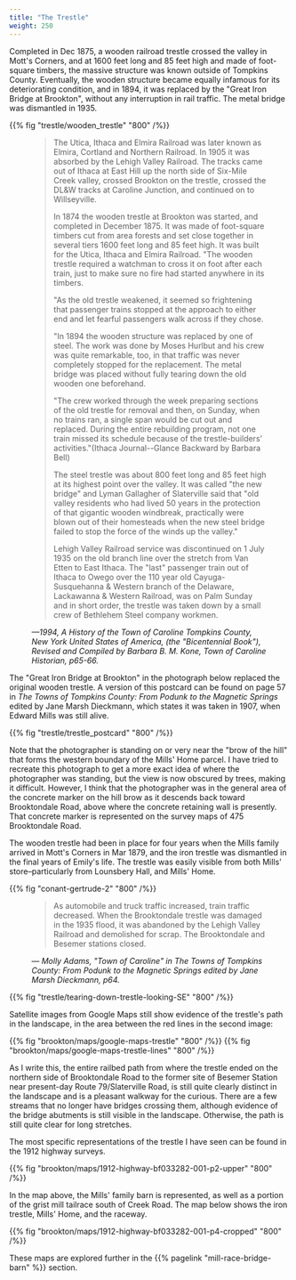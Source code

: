 ```yaml
---
title: "The Trestle"
weight: 250
---
```


Completed in Dec 1875, a wooden railroad trestle crossed the valley in Mott's Corners, and at 1600 feet long and 85 feet high and made of foot-square timbers, the massive structure was known outside of Tompkins County. Eventually, the wooden structure became equally infamous for its deteriorating condition, and in 1894, it was replaced by the "Great Iron Bridge at Brookton", without any interruption in rail traffic. The metal bridge was dismantled in 1935. 

<!--more-->

{{% fig "trestle/wooden_trestle" "800" /%}}

<figure>

> The Utica, Ithaca and Elmira Railroad was later known as Elmira, Cortland and Northern Railroad. In 1905 it was absorbed by the Lehigh Valley Railroad. The tracks came out of Ithaca at East Hill up the north side of Six-Mile Creek valley, crossed Brookton on the trestle, crossed the DL&W tracks at Caroline Junction, and continued on to Willseyville. 
> 
> In 1874 the wooden trestle at Brookton was started, and completed in December 1875. It was made of foot-square timbers cut from area forests and set close together in several tiers 1600 feet long and 85 feet high. It was built for the Utica, Ithaca and Elmira Railroad. "The wooden trestle required a watchman to cross it on foot after each train, just to make sure no fire had started anywhere in its timbers. 
> 
> "As the old trestle weakened, it seemed so frightening that passenger trains stopped at the approach to either end and let fearful passengers walk across if they chose. 
> 
> "In 1894 the wooden structure was replaced by one of steel. The work was done by Moses Hurlbut and his crew was quite remarkable, too, in that traffic was never completely stopped for the replacement. The metal bridge was placed without fully tearing down the old wooden one beforehand. 
> 
> "The crew worked through the week preparing sections of the old trestle for removal and then, on Sunday, when no trains ran, a single span would be cut out and replaced. During the entire rebuilding program, not one train missed its schedule because of the trestle-builders' activities."(Ithaca Journal--Glance Backward by Barbara Bell) 
>
> The steel trestle was about 800 feet long and 85 feet high at its highest point over the valley. It was called "the new bridge" and Lyman Gallagher of Slaterville said that "old valley residents who had lived 50 years in the protection of that gigantic wooden windbreak, practically were blown out of their homesteads when the new steel bridge failed to stop the force of the winds up the valley." 
>
> Lehigh Valley Railroad service was discontinued on 1 July 1935 on the old branch line over the stretch from Van Etten to East Ithaca. The "last" passenger train out of Ithaca to Owego over the 110 year old Cayuga-Susquehanna & Western branch of the Delaware, Lackawanna & Western Railroad, was on Palm Sunday and in short order, the trestle was taken down by a small crew of Bethlehem Steel company workmen.

<figcaption>
<cite>
—1994, <em>A History of the Town of Caroline Tompkins County, New York United States of America</em>, (the "Bicentennial Book"), Revised and Compiled by Barbara B. M. Kone, Town of Caroline Historian, p65-66. 
</cite> 
</figcaption>
</figure>

The "Great Iron Bridge at Brookton" in the photograph below replaced the original wooden trestle. A version of this postcard can be found on page 57 in *The Towns of Tompkins County: From Podunk to the Magnetic Springs* edited by Jane Marsh Dieckmann, which states it was taken in 1907, when Edward Mills was still alive. 

{{% fig "trestle/trestle_postcard" "800" /%}}

Note that the photographer is standing on or very near the "brow of the hill" that forms the western boundary of the Mills' Home parcel. I have tried to recreate this photograph to get a more exact idea of where the photographer was standing, but the view is now obscured by trees, making it difficult. However, I think that the photographer was in the general area of the concrete marker on the hill brow as it descends back toward Brooktondale Road, above where the concrete retaining wall is presently. That concrete marker is represented on the survey maps of 475 Brooktondale Road.

The wooden trestle had been in place for four years when the Mills family arrived in Mott's Corners in Mar 1879, and the iron trestle was dismantled in the final years of Emily's life. The trestle was easily visible from both Mills' store–particularly from Lounsbery Hall, and Mills' Home.

{{% fig "conant-gertrude-2" "800" /%}}

<figure>

> As automobile and truck traffic increased, train traffic decreased. When the Brooktondale trestle was damaged in the 1935 flood, it was abandoned by the Lehigh Valley Railroad and demolished for scrap. The Brooktondale and Besemer stations closed.

<figcaption><cite>

— Molly Adams, "Town of Caroline" in <em>The Towns of Tompkins County: From Podunk to the Magnetic Springs</em> edited by Jane Marsh Dieckmann, p64.

</cite>
</figcaption>
</figure>

{{% fig "trestle/tearing-down-trestle-looking-SE" "800" /%}}

Satellite images from Google Maps still show evidence of the trestle's path in the landscape, in the area between the red lines in the second image:

{{% fig "brookton/maps/google-maps-trestle" "800" /%}}
{{% fig "brookton/maps/google-maps-trestle-lines" "800" /%}}

As I write this, the entire railbed path from where the trestle ended on the northern side of Brooktondale Road to the former site of Besemer Station near present-day Route 79/Slaterville Road, is still quite clearly distinct in the landscape and is a pleasant walkway for the curious. There are a few streams that no longer have bridges crossing them, although evidence of the bridge abutments is still visible in the landscape. Otherwise, the path is still quite clear for long stretches.

The most specific representations of the trestle I have seen can be found in the 1912 highway surveys. 

{{% fig "brookton/maps/1912-highway-bf033282-001-p2-upper" "800" /%}}

In the map above, the Mills' family barn is represented, as well as a portion of the grist mill tailrace south of Creek Road. The map below shows the iron trestle, Mills' Home, and the raceway.

{{% fig "brookton/maps/1912-highway-bf033282-001-p4-cropped" "800" /%}}

These maps are explored further in the {{% pagelink "mill-race-bridge-barn" %}} section.

